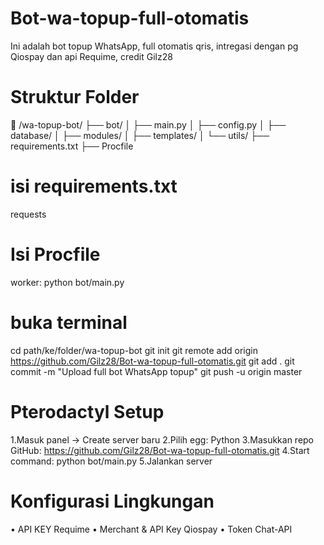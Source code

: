 # Bot-wa-topup-full-otomatis
Ini adalah bot topup WhatsApp, full otomatis qris, intregasi dengan pg Qiospay dan api Requime, credit Gilz28
# Struktur Folder
📁 /wa-topup-bot/
├── bot/
│   ├── main.py
│   ├── config.py
│   ├── database/
│   ├── modules/
│   ├── templates/
│   └── utils/
├── requirements.txt
├── Procfile
# isi requirements.txt
requests
# Isi Procfile
worker: python bot/main.py
# buka terminal
cd path/ke/folder/wa-topup-bot
git init
git remote add origin https://github.com/Gilz28/Bot-wa-topup-full-otomatis.git
git add .
git commit -m "Upload full bot WhatsApp topup"
git push -u origin master
# Pterodactyl Setup
1.Masuk panel → Create server baru
2.Pilih egg: Python
3.Masukkan repo GitHub: https://github.com/Gilz28/Bot-wa-topup-full-otomatis.git
4.Start command: python bot/main.py
5.Jalankan server
# Konfigurasi Lingkungan
• API KEY Requime
• Merchant & API Key Qiospay
• Token Chat-API
